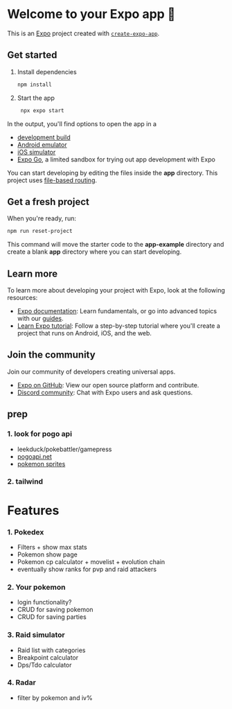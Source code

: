 # Welcome to your Expo app 👋

This is an [Expo](https://expo.dev) project created with [`create-expo-app`](https://www.npmjs.com/package/create-expo-app).

## Get started

1. Install dependencies

   ```bash
   npm install
   ```

2. Start the app

   ```bash
    npx expo start
   ```

In the output, you'll find options to open the app in a

- [development build](https://docs.expo.dev/develop/development-builds/introduction/)
- [Android emulator](https://docs.expo.dev/workflow/android-studio-emulator/)
- [iOS simulator](https://docs.expo.dev/workflow/ios-simulator/)
- [Expo Go](https://expo.dev/go), a limited sandbox for trying out app development with Expo

You can start developing by editing the files inside the **app** directory. This project uses [file-based routing](https://docs.expo.dev/router/introduction).

## Get a fresh project

When you're ready, run:

```bash
npm run reset-project
```

This command will move the starter code to the **app-example** directory and create a blank **app** directory where you can start developing.

## Learn more

To learn more about developing your project with Expo, look at the following resources:

- [Expo documentation](https://docs.expo.dev/): Learn fundamentals, or go into advanced topics with our [guides](https://docs.expo.dev/guides).
- [Learn Expo tutorial](https://docs.expo.dev/tutorial/introduction/): Follow a step-by-step tutorial where you'll create a project that runs on Android, iOS, and the web.

## Join the community

Join our community of developers creating universal apps.

- [Expo on GitHub](https://github.com/expo/expo): View our open source platform and contribute.
- [Discord community](https://chat.expo.dev): Chat with Expo users and ask questions.




## prep

### 1. look for pogo api
- leekduck/pokebattler/gamepress
- [pogoapi.net](https://pogoapi.net/api)
- [pokemon sprites](https://unpkg.com/pokeapi-sprites@2.0.2/sprites/pokemon/other/dream-world/1.svg)
### 2. tailwind

# Features

### 1. Pokedex 
- Filters + show max stats
- Pokemon show page
- Pokemon cp calculator + movelist + evolution chain
- eventually show ranks for pvp and raid attackers

### 2. Your pokemon
- login functionality?
- CRUD for saving pokemon
- CRUD for saving parties

### 3. Raid simulator
- Raid list with categories
- Breakpoint calculator
- Dps/Tdo calculator

### 4. Radar
- filter by pokemon and iv%

